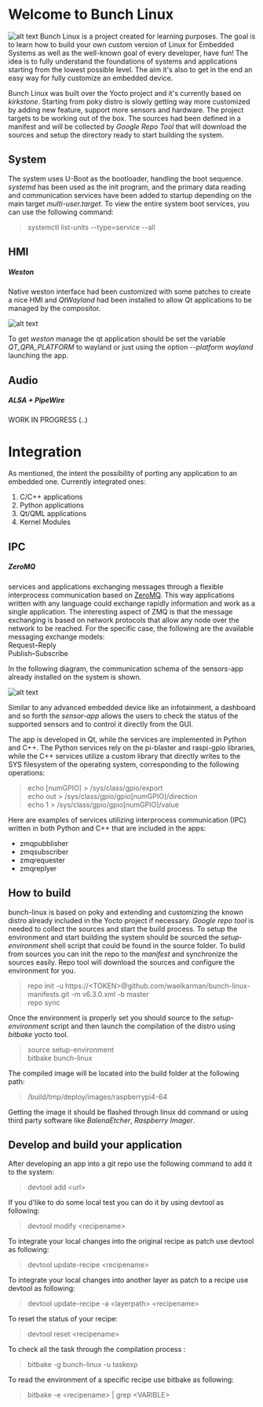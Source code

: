 # Welcome to Bunch Linux
![alt text](https://github.com/waelkarman/bunch-linux-manifests/blob/master/miscellaneous/wayland-screenshot-turtle.png?raw=true)
Bunch Linux is a project created for learning purposes. The goal is to learn how to build your own custom version of Linux for Embedded Systems as well as the well-known goal of every developer, have fun!
The idea is to fully understand the foundations of systems and applications starting from the lowest possible level. The aim it's also to get in the end an easy way for fully customize an embedded device.  

Bunch Linux was built over the Yocto project and it's currently based on *kirkstone*. Starting from poky distro is slowly getting way more customized by adding new feature, support more sensors and hardware. The project targets to be working out of the box. The sources had been defined in a manifest and will be collected by *Google* *Repo* *Tool* that will download the sources and setup the directory ready to start building the system. 

## System
The system uses U-Boot as the bootloader, handling the boot sequence. *systemd* has been used as the init program, and the primary data reading and communication services have been added to startup depending on the main target *multi-user.target*.
To view the entire system boot services, you can use the following command: <br/>
> systemctl list-units --type=service --all

## HMI
##### Weston
Native weston interface had been customized with some patches to create a nice HMI and *QtWayland* had been installed to allow Qt applications to be managed by the compositor. 

![alt text](https://github.com/waelkarman/bunch-linux-manifests/blob/master/miscellaneous/qtappwaylandalpha.png?raw=true)

To get *weston* manage the qt application should be set the variable *QT_QPA_PLATFORM* to wayland or just using the option *--platform wayland* launching the app.

## Audio
##### ALSA + PipeWire 
WORK IN PROGRESS (..)

# Integration
As mentioned, the intent the possibility of porting any application to an embedded one. Currently integrated ones:<br/>
1. C/C++ applications<br/>
2. Python applications<br/>
3. Qt/QML applications<br/>
4. Kernel Modules<br/>

## IPC
##### ZeroMQ
services and applications exchanging messages through a flexible interprocess communication based on [ZeroMQ](https://zeromq.org/). This way applications written with any language could exchange rapidly information and work as a single application. The interesting aspect of ZMQ is that the message exchanging is based on network protocols that allow any node over the network to be reached. 
For the specific case, the following are the available messaging exchange models:<br/>
Request–Reply<br/>
Publish–Subscribe<br/>

In the following diagram, the communication schema of the sensors-app already installed on the system is shown.

![alt text](https://github.com/waelkarman/bunch-linux-manifests/blob/master/miscellaneous/sensorappcommunication.png?raw=true)

Similar to any advanced embedded device like an infotainment, a dashboard and so forth the *sensor-app* allows the users to check the status of the supported sensors and to control it directly from the GUI. 

The app is developed in Qt, while the services are implemented in Python and C++. The Python services rely on the pi-blaster and raspi-gpio libraries, while the C++ services utilize a custom library that directly writes to the SYS filesystem of the operating system, corresponding to the following operations:
> echo [numGPIO] \> /sys/class/gpio/export<br/>
> echo out > /sys/class/gpio/gpio[numGPIO]/direction<br/>
> echo 1 > /sys/class/gpio/gpio[numGPIO]/value<br/>


Here are examples of services utilizing interprocess communication (IPC) written in both Python and C++ that are included in the apps:<br/>
* zmqpubblisher<br/>
* zmqsubscriber<br/>
* zmqrequester<br/>
* zmqreplyer<br/>


## How to build
bunch-linux is based on poky and extending and customizing the known distro already included in the Yocto project if necessary.
*Google* *repo* *tool* is needed to collect the sources and start the build process. To setup the environment and start building the system should be sourced the *setup-environment* shell script that could be found in the source folder.  To build from sources you can init the repo to the *manifest* and synchronize the sources easily. Repo tool will download the sources and configure the environment for you.<br/> 
> repo init -u https://\<TOKEN\>@github.com/waelkarman/bunch-linux-manifests.git -m v6.3.0.xml -b master<br/>
> repo sync<br/>
 
Once the environment is properly set you should source to the *setup-environment* script and then launch the compilation of the distro using *bitbake* yocto tool.
> source setup-environment<br/>
> bitbake bunch-linux<br/>

The compiled image will be located into the build folder at the following path:
> /build/tmp/deploy/images/raspberrypi4-64

Getting the image it should be flashed through linux dd command or using third party software like *BalenaEtcher*, *Raspberry* *Imager*.


## Develop and build your application

After developing an app into a git repo use the following command to add it to the system:
> devtool add \<url\> 

If you d'like to do some local test you can do it by using devtool as following:
> devtool modify \<recipename\>

To integrate your local changes into the original recipe as patch use devtool as following:
> devtool update-recipe \<recipename\>

To integrate your local changes into another layer as patch to a recipe use devtool as following:
> devtool update-recipe -a \<layerpath\> \<recipename\>

To reset the status of your recipe:
> devtool reset \<recipename\>


To check all the task through the compilation process : 
> bitbake -g bunch-linux -u taskexp 

To read the environment of a specific recipe use bitbake as following:
> bitbake -e \<recipename\> | grep \<VARIBLE\>
